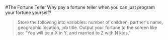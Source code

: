 #The Fortune Teller
Why pay a fortune teller when you can just program your fortune yourself?

>Store the following into variables: number of children, partner's name, geographic location, job title. Output your fortune to the screen like so: "You will be a X in Y, and married to Z with N kids."